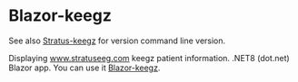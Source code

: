 # Blazor-keegz
 
See also [Stratus-keegz](https://jussivirkkala.github.io/Stratus-keegz/) for version command line version. 

Displaying www.stratuseeg.com keegz patient information. .NET8 (dot.net) Blazor app. You can use it [Blazor-keegz](https://jussivirkkala.github.io/Blazor-keegz/).
